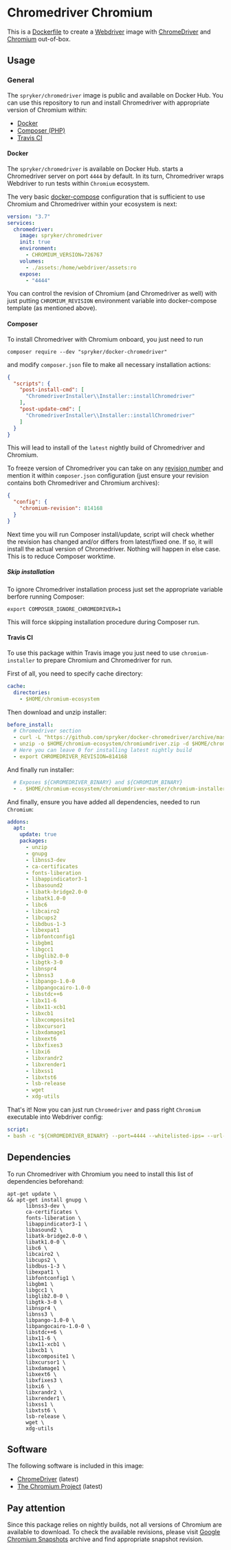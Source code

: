 # Chromedriver Chromium

This is a [Dockerfile](https://docs.docker.com/engine/reference/builder/) to
create a [Webdriver](https://www.w3.org/TR/webdriver/) image with
[ChromeDriver](https://chromedriver.chromium.org/) and
[Chromium](https://www.chromium.org/) out-of-box.

## Usage

### General
The `spryker/chromedriver` image is public and available on Docker Hub. You can use this
repository to run and install Chromedriver with appropriate version of Chromium within:
- [Docker](#docker)
- [Composer (PHP)](#composer)
- [Travis CI](#travis)

#### Docker
The `spryker/chromedriver` is available on Docker Hub. starts a Chromedriver server on port `4444`
by default. In its turn, Chromedriver wraps Webdriver to run tests within `Chromium` ecosystem.

The very basic [docker-compose](https://docs.docker.com/compose/compose-file/)
configuration that is sufficient to use Chromium and Chromedriver within your ecosystem is next:

```yml
version: "3.7"
services:
  chromedriver:
    image: spryker/chromedriver
    init: true
    environment:
      - CHROMIUM_VERSION=726767
    volumes:
      - ./assets:/home/webdriver/assets:ro
    expose:
      - "4444"
```

You can control the revision of Chromium (and Chromedriver as well) with just putting
`CHROMIUM_REVISION` environment variable into docker-compose template (as mentioned above).

#### Composer
To install Chromedriver with Chromium onboard, you just need to run
```shell script
composer require --dev "spryker/docker-chromedriver"
```
and modify `composer.json` file to make all necessary installation actions:
```json
{
  "scripts": {
    "post-install-cmd": [
      "ChromedriverInstaller\\Installer::installChromedriver"
    ],
    "post-update-cmd": [
      "ChromedriverInstaller\\Installer::installChromedriver"
    ]
  }
}
```
This will lead to install of the `latest` nightly build of Chromedriver and Chromium.

To freeze version of Chromedriver you can take on any [revision number](https://commondatastorage.googleapis.com/chromium-browser-snapshots/index.html?prefix=Linux_x64/) and mention it
within `composer.json` configuration (just ensure your revision contains both Chromedriver and Chromium archives):
```json
{
  "config": {
    "chromium-revision": 814168
  }
}
```

Next time you will run Composer install/update, script will check whether
the revision has changed and/or differs from latest/fixed one. If so, it will install the actual version of
Chromedriver. Nothing will happen in else case. This is to reduce Composer worktime.

##### Skip installation
To ignore Chromedriver installation process just set the appropriate variable berfore running Composer:
```shell script
export COMPOSER_IGNORE_CHROMEDRIVER=1
```
This will force skipping installation procedure during Composer run.

#### Travis CI
To use this package within Travis image you just need to use `chromium-installer` to prepare Chromium and Chromedriver for run.

First of all, you need to specify cache directory:

```yml
cache:
  directories:
    - $HOME/chromium-ecosystem
```

Then download and unzip installer:

```yml
before_install:
  # Chromedriver section
  - curl -L "https://github.com/spryker/docker-chromedriver/archive/master.zip" -o $HOME/chromium-ecosystem/chromiumdriver.zip
  - unzip -o $HOME/chromium-ecosystem/chromiumdriver.zip -d $HOME/chromium-ecosystem/
  # Here you can leave 0 for installing latest nightly build
  - export CHROMEDRIVER_REVISION=814168
```

And finally run installer:

```yml
  # Exposes ${CHROMEDRIVER_BINARY} and ${CHROMIUM_BINARY}
  - . $HOME/chromium-ecosystem/chromiumdriver-master/chromium-installer $CHROMEDRIVER_REVISION $HOME/chromium-ecosystem false
```

And finally, ensure you have added all dependencies, needed to run `Chromium`:

```yml
addons:
  apt:
    update: true
    packages:
      - unzip
      - gnupg
      - libnss3-dev
      - ca-certificates
      - fonts-liberation
      - libappindicator3-1
      - libasound2
      - libatk-bridge2.0-0
      - libatk1.0-0
      - libc6
      - libcairo2
      - libcups2
      - libdbus-1-3
      - libexpat1
      - libfontconfig1
      - libgbm1
      - libgcc1
      - libglib2.0-0
      - libgtk-3-0
      - libnspr4
      - libnss3
      - libpango-1.0-0
      - libpangocairo-1.0-0
      - libstdc++6
      - libx11-6
      - libx11-xcb1
      - libxcb1
      - libxcomposite1
      - libxcursor1
      - libxdamage1
      - libxext6
      - libxfixes3
      - libxi6
      - libxrandr2
      - libxrender1
      - libxss1
      - libxtst6
      - lsb-release
      - wget
      - xdg-utils
```

That's it! Now you can just run `Chromedriver` and pass right `Chromium` executable into Webdriver config:

```yml
script:
- bash -c "${CHROMEDRIVER_BINARY} --port=4444 --whitelisted-ips= --url-base=/wd/hub --log-path=/tmp/chromedriver.log --log-level=DEBUG" > /dev/null &
``` 

## Dependencies
To run Chromedriver with Chromium you need to install this list of dependencies beforehand:
```shell script
apt-get update \
&& apt-get install gnupg \
      libnss3-dev \
      ca-certificates \
      fonts-liberation \
      libappindicator3-1 \
      libasound2 \
      libatk-bridge2.0-0 \
      libatk1.0-0 \
      libc6 \
      libcairo2 \
      libcups2 \
      libdbus-1-3 \
      libexpat1 \
      libfontconfig1 \
      libgbm1 \
      libgcc1 \
      libglib2.0-0 \
      libgtk-3-0 \
      libnspr4 \
      libnss3 \
      libpango-1.0-0 \
      libpangocairo-1.0-0 \
      libstdc++6 \
      libx11-6 \
      libx11-xcb1 \
      libxcb1 \
      libxcomposite1 \
      libxcursor1 \
      libxdamage1 \
      libxext6 \
      libxfixes3 \
      libxi6 \
      libxrandr2 \
      libxrender1 \
      libxss1 \
      libxtst6 \
      lsb-release \
      wget \
      xdg-utils
```

## Software
The following software is included in this image:
- [ChromeDriver](https://chromedriver.chromium.org/) (latest)
- [The Chromium Project](https://www.chromium.org/) (latest)

## Pay attention

Since this package relies on nightly builds, not all versions of Chromium are available to download.
To check the available revisions, please visit
[Google Chromium Snapshots](https://commondatastorage.googleapis.com/chromium-browser-snapshots/index.html?prefix=Linux_x64/)
archive and find appropriate snapshot revision.
